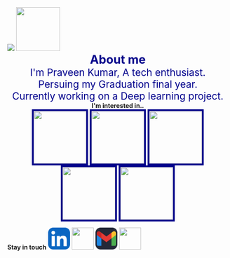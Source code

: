 <div class="row" style="display: inline">
    <img src="https://readme-typing-svg.herokuapp.com?font=Garamond&weight=700&size=40&pause=1000&color=F7CA00&random=false&width=435&lines=Hello+folk...;Praveen+here...">
    <img height=100 width=100 src="https://user-images.githubusercontent.com/74038190/214644152-52f47eb3-5e31-4f47-8758-05c9468d5596.gif">
  </div> <br/>
<div align="center" style="color:darkblue; font-size:160%; font:Courier">
<b style="font-size:120%">About me</b> <br/>
I'm Praveen Kumar, A tech enthusiast.<br/>
Persuing my Graduation final year.<br/>
Currently working on a Deep learning project.<br/>
</div>

<div align="center">
<a><b>I'm interested in.. </b> </a> <br/>
<a><img src="https://t4.ftcdn.net/jpg/03/97/02/07/360_F_397020794_LXE0WLqWxcbhIf2UwXfRtLJwjw8aX5Wj.jpg" height=120 width=120 style="border: #00008B 4px solid;" ></a> <a><img src="https://t4.ftcdn.net/jpg/03/98/18/19/360_F_398181949_BudYmmAeTPJwDz6HMxwf1PL3ZNIblohm.jpg" height=120 width=120 style="border: #00008B 4px solid;" ></a> <a><img src="https://encrypted-tbn0.gstatic.com/images?q=tbn:ANd9GcQJmYh4ieBEdvqO2zBzqUK7DZ8o3Y6gR9HmbEh0d16T1A&s" height=120 width=120 style="border: #00008B 4px solid;" ></a> 	<a><img src="https://png.pngtree.com/png-vector/20230112/ourmid/pngtree-blockchain-vector-transparent-image-png-image_6560354.png" height=120 width=120 style="border: #00008B 4px solid;" ></a>
<a><img src="https://w7.pngwing.com/pngs/42/492/png-transparent-inspector-computer-security-malware-computer-icons-attack-security-hacker-cyber-miscellaneous-computer-network-hat-thumbnail.png" height=120 width=120 style="border: #00008B 4px solid;" ></a>
</div>
<div>
<p align="left" font-size=100%>
<a><b>Stay in touch</b> </a>
<a><img src="https://raw.githubusercontent.com/tandpfun/skill-icons/e67133bc60d96561bc247dfbc3eece0a897285c8/icons/LinkedIn.svg" height=50 width=50 ></a> <a> <img src="https://cdn-icons-png.flaticon.com/512/5602/5602732.png" height=50 width=50 ></a><a> <img src="https://raw.githubusercontent.com/tandpfun/skill-icons/e67133bc60d96561bc247dfbc3eece0a897285c8/icons/Gmail-Dark.svg" height=50 width=50 ></a><a> <img src="https://upload.wikimedia.org/wikipedia/commons/thumb/1/1b/Facebook_icon.svg/384px-Facebook_icon.svg.png?20220812153731" height=50 width=50 ></a>
</p>
</div>

